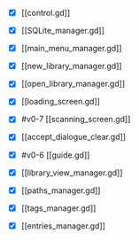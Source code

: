 - [x] [[control.gd]]
- [x] [[SQLite_manager.gd]]
  
- [x] [[main_menu_manager.gd]]
- [x] [[new_library_manager.gd]]
- [x] [[open_library_manager.gd]]
- [x] [[loading_screen.gd]]
- [x] #v0-7 [[scanning_screen.gd]]
- [x] [[accept_dialogue_clear.gd]]
- [x] #v0-6 [[guide.gd]]
  
- [x] [[library_view_manager.gd]]
- [x] [[paths_manager.gd]]
- [x] [[tags_manager.gd]]
- [x] [[entries_manager.gd]]